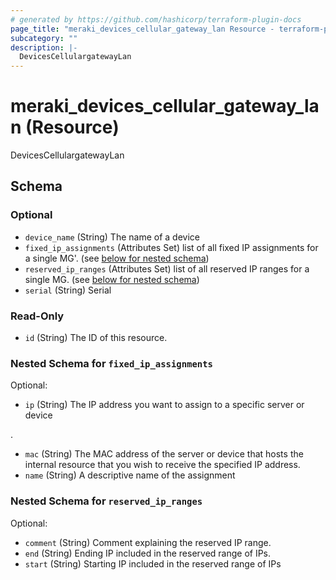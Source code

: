 ```yaml
---
# generated by https://github.com/hashicorp/terraform-plugin-docs
page_title: "meraki_devices_cellular_gateway_lan Resource - terraform-provider-meraki"
subcategory: ""
description: |-
  DevicesCellulargatewayLan
---
```


# meraki_devices_cellular_gateway_lan (Resource)

DevicesCellulargatewayLan



<!-- schema generated by tfplugindocs -->
## Schema

### Optional

- `device_name` (String) The name of a device
- `fixed_ip_assignments` (Attributes Set) list of all fixed IP assignments for a single MG'. (see [below for nested schema](#nestedatt--fixed_ip_assignments))
- `reserved_ip_ranges` (Attributes Set) list of all reserved IP ranges for a single MG. (see [below for nested schema](#nestedatt--reserved_ip_ranges))
- `serial` (String) Serial

### Read-Only

- `id` (String) The ID of this resource.

<a id="nestedatt--fixed_ip_assignments"></a>
### Nested Schema for `fixed_ip_assignments`

Optional:

- `ip` (String) The IP address you want to assign to a specific server or device

.
- `mac` (String) The MAC address of the server or device that hosts the internal resource that you wish to receive the specified IP address.
- `name` (String) A descriptive name of the assignment


<a id="nestedatt--reserved_ip_ranges"></a>
### Nested Schema for `reserved_ip_ranges`

Optional:

- `comment` (String) Comment explaining the reserved IP range.
- `end` (String) Ending IP included in the reserved range of IPs.
- `start` (String) Starting IP included in the reserved range of IPs


